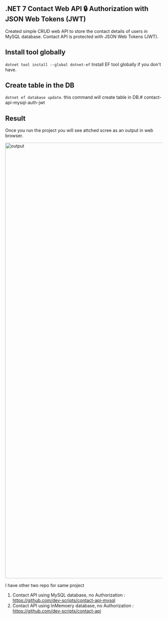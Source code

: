 ## .NET 7 Contact Web API 🔒 Authorization with JSON Web Tokens (JWT)

Created simple CRUD web API to store the contact details of users in MySQL database. Contact API is protected with JSON Web Tokens (JWT).
## Install tool globally
`dotnet tool install --global dotnet-ef` Install EF tool globally if you don't have.  

## Create table in the DB
`dotnet ef database update`. this command will create table in DB.# contact-api-mysql-auth-jwt

## Result
Once you run the project you will see attched scree as an output in web browser.

<img width="1394" alt="output" src="https://github.com/dev-scripts/contact-api-mysql-auth-jwt/assets/9651702/fbebdb88-ed0e-4574-9601-31dc1c46cd3d">

I have other two repo for same project

1. Contact API using MySQL database, no Authorization : https://github.com/dev-scripts/contact-api-mysql
2. Contact API using InMemoery database, no Authorization : https://github.com/dev-scripts/contact-api
